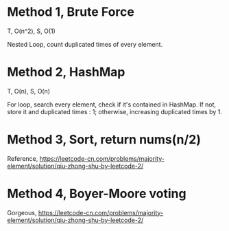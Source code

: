 # Method 1, Brute Force

T, O(n^2), S, O(1)

Nested Loop, count duplicated times of every element.

# Method 2, HashMap

T, O(n), S, O(n)

For loop, search every element, check if it's contained in HashMap. If not, store it and duplicated times : 1; otherwise, increasing duplicated times by 1. 

# Method 3, Sort, return nums(n/2)

Reference, https://leetcode-cn.com/problems/majority-element/solution/qiu-zhong-shu-by-leetcode-2/

# Method 4, Boyer-Moore voting

Gorgeous, https://leetcode-cn.com/problems/majority-element/solution/qiu-zhong-shu-by-leetcode-2/
